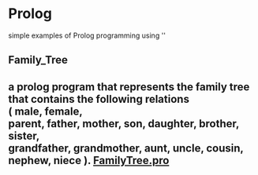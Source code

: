 # Prolog
 
 simple examples of Prolog programming using '<Visual Prolog>'
 
 
## Family_Tree
a prolog program that represents the family tree that contains the following relations   
( male, female,  
parent, father, mother, son, daughter, brother, sister,   
grandfather, grandmother, aunt, uncle, cousin, nephew, niece ). 
  [FamilyTree.pro](https://github.com/saraatq/Prolog/blob/main/FamilyTree.pro)
---

